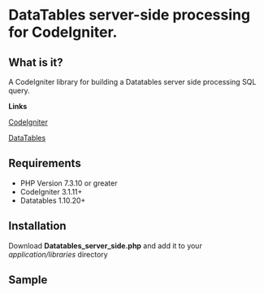 # DataTables server-side processing for CodeIgniter.
## What is it?
A CodeIgniter library for building a Datatables server side processing SQL query.

**Links**

[CodeIgniter](https://codeigniter.com/)

[DataTables](https://datatables.net/)
## Requirements
- PHP Version 7.3.10 or greater
- CodeIgniter 3.1.11+
- Datatables 1.10.20+
## Installation
Download **Datatables_server_side.php** and add it to your *application/libraries* directory
## Sample